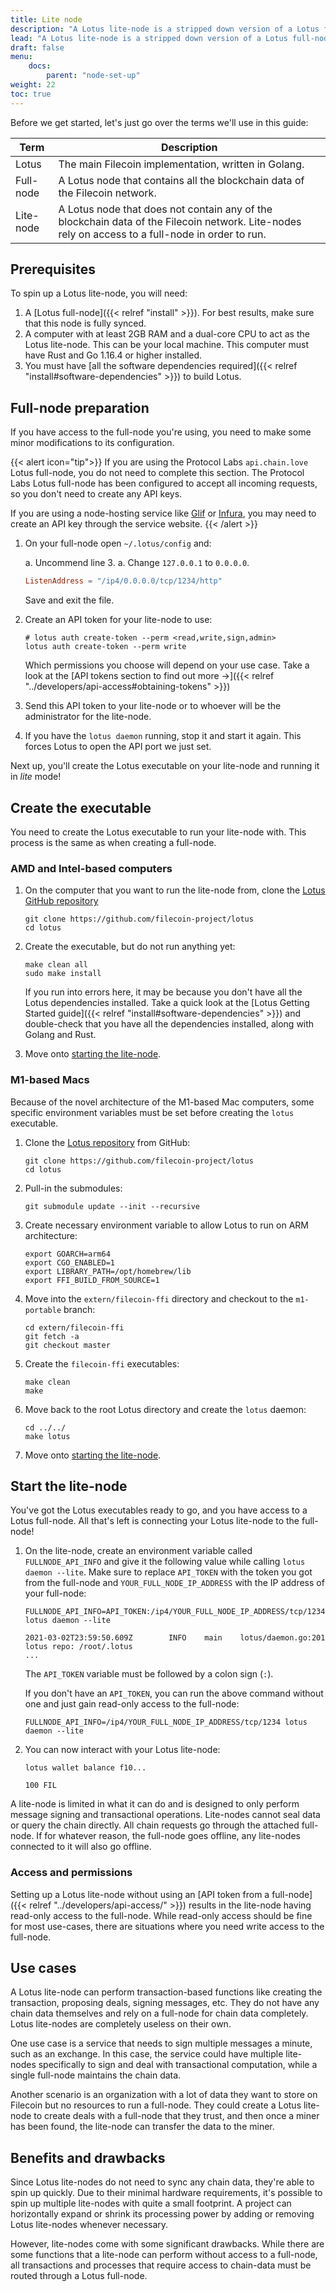 ```yaml
---
title: Lite node
description: "A Lotus lite-node is a stripped down version of a Lotus full-node capable of running on lower-end hardware. Lotus lite-nodes do not contain any chain-data and can only perform message signing and deal transactions. However, they are very quick to spin up and can process transactions in parallel with other Lotus lite-nodes."
lead: "A Lotus lite-node is a stripped down version of a Lotus full-node capable of running on lower-end hardware. Lotus lite-nodes do not contain any chain-data and can only perform message signing and deal transactions. However, they are very quick to spin up and can process transactions in parallel with other Lotus lite-nodes."
draft: false
menu:
    docs:
        parent: "node-set-up"
weight: 22
toc: true
---
```


Before we get started, let's just go over the terms we'll use in this guide:

| Term | Description |
| --- | --- |
| Lotus | The main Filecoin implementation, written in Golang. |
| Full-node | A Lotus node that contains all the blockchain data of the Filecoin network. |
| Lite-node | A Lotus node that does not contain any of the blockchain data of the Filecoin network. Lite-nodes rely on access to a full-node in order to run. |

## Prerequisites

To spin up a Lotus lite-node, you will need:

1. A [Lotus full-node]({{< relref "install" >}}). For best results, make sure that this node is fully synced.
2. A computer with at least 2GB RAM and a dual-core CPU to act as the Lotus lite-node. This can be your local machine. This computer must have Rust and Go 1.16.4 or higher installed.
3. You must have [all the software dependencies required]({{< relref "install#software-dependencies" >}}) to build Lotus.

## Full-node preparation

If you have access to the full-node you're using, you need to make some minor modifications to its configuration.

{{< alert icon="tip">}}
If you are using the Protocol Labs `api.chain.love` Lotus full-node, you do not need to complete this section. The Protocol Labs Lotus full-node has been configured to accept all incoming requests, so you don't need to create any API keys.

If you are using a node-hosting service like [Glif](https://www.glif.io/) or [Infura](https://infura.io/), you may need to create an API key through the service website.
{{< /alert >}}

1. On your full-node open `~/.lotus/config` and:

    a. Uncommend line 3.
    a. Change `127.0.0.1` to `0.0.0.0`.

    ```toml
    ListenAddress = "/ip4/0.0.0.0/tcp/1234/http"
    ```

    Save and exit the file.

1. Create an API token for your lite-node to use:

    ```shell
    # lotus auth create-token --perm <read,write,sign,admin>
    lotus auth create-token --perm write
    ```

    Which permissions you choose will depend on your use case. Take a look at the [API tokens section to find out more →]({{< relref "../developers/api-access#obtaining-tokens" >}})

1. Send this API token to your lite-node or to whoever will be the administrator for the lite-node.
1. If you have the `lotus daemon` running, stop it and start it again. This forces Lotus to open the API port we just set.

Next up, you'll create the Lotus executable on your lite-node and running it in _lite_ mode!

## Create the executable

You need to create the Lotus executable to run your lite-node with. This process is the same as when creating a full-node.

### AMD and Intel-based computers

1. On the computer that you want to run the lite-node from, clone the [Lotus GitHub repository](https://github.com/filecoin-project/lotus)

    ```shell
    git clone https://github.com/filecoin-project/lotus
    cd lotus
    ```

1. Create the executable, but do not run anything yet:

    ```shell
    make clean all
    sudo make install
    ```

    If you run into errors here, it may be because you don't have all the Lotus dependencies installed. Take a quick look at the [Lotus Getting Started guide]({{< relref "install#software-dependencies" >}}) and double-check that you have all the dependencies installed, along with Golang and Rust.

1. Move onto [starting the lite-node](#start-the-lite-node).

### M1-based Macs

Because of the novel architecture of the M1-based Mac computers, some specific environment variables must be set before creating the `lotus` executable.

1. Clone the [Lotus repository](https://github.com/filecoin-project/lotus) from GitHub:

    ```shell
    git clone https://github.com/filecoin-project/lotus
    cd lotus
    ```

1. Pull-in the submodules:

    ```shell
    git submodule update --init --recursive
    ```

1. Create necessary environment variable to allow Lotus to run on ARM architecture:

    ```shell
    export GOARCH=arm64
    export CGO_ENABLED=1
    export LIBRARY_PATH=/opt/homebrew/lib
    export FFI_BUILD_FROM_SOURCE=1
    ```

1. Move into the `extern/filecoin-ffi` directory and checkout to the `m1-portable` branch:

    ```shell
    cd extern/filecoin-ffi
    git fetch -a
    git checkout master
    ```

1. Create the `filecoin-ffi` executables:

    ```shell
    make clean
    make
    ```

1. Move back to the root Lotus directory and create the `lotus` daemon:

    ```shell
    cd ../../
    make lotus
    ```

1. Move onto [starting the lite-node](#start-the-lite-node).

## Start the lite-node

You've got the Lotus executables ready to go, and you have access to a Lotus full-node. All that's left is connecting your Lotus lite-node to the full-node!

1. On the lite-node, create an environment variable called `FULLNODE_API_INFO` and give it the following value while calling `lotus daemon --lite`. Make sure to replace `API_TOKEN` with the token you got from the full-node and `YOUR_FULL_NODE_IP_ADDRESS` with the IP address of your full-node:

    ```shell with-output
    FULLNODE_API_INFO=API_TOKEN:/ip4/YOUR_FULL_NODE_IP_ADDRESS/tcp/1234 lotus daemon --lite
    ```
    ```
    2021-03-02T23:59:50.609Z        INFO    main    lotus/daemon.go:201     lotus repo: /root/.lotus
    ...
    ```

    The `API_TOKEN` variable must be followed by a colon sign (`:`).

    If you don't have an `API_TOKEN`, you can run the above command without one and just gain read-only access to the full-node:

    ```shell
    FULLNODE_API_INFO=/ip4/YOUR_FULL_NODE_IP_ADDRESS/tcp/1234 lotus daemon --lite
    ```

1. You can now interact with your Lotus lite-node:

    ```shell with-output
    lotus wallet balance f10...
    ```
    ```
    100 FIL
    ```

A lite-node is limited in what it can do and is designed to only perform message signing and transactional operations. Lite-nodes cannot seal data or query the chain directly. All chain requests go through the attached full-node. If for whatever reason, the full-node goes offline, any lite-nodes connected to it will also go offline.

### Access and permissions

Setting up a Lotus lite-node without using an [API token from a full-node]({{< relref "../developers/api-access/" >}}) results in the lite-node having read-only access to the full-node. While read-only access should be fine for most use-cases, there are situations where you need write access to the full-node.

## Use cases

A Lotus lite-node can perform transaction-based functions like creating the transaction, proposing deals, signing messages, etc. They do not have any chain data themselves and rely on a full-node for chain data completely. Lotus lite-nodes are completely useless on their own.

One use case is a service that needs to sign multiple messages a minute, such as an exchange. In this case, the service could have multiple lite-nodes specifically to sign and deal with transactional computation, while a single full-node maintains the chain data.

Another scenario is an organization with a lot of data they want to store on Filecoin but no resources to run a full-node. They could create a Lotus lite-node to create deals with a full-node that they trust, and then once a miner has been found, the lite-node can transfer the data to the miner.

## Benefits and drawbacks

Since Lotus lite-nodes do not need to sync any chain data, they're able to spin up quickly. Due to their minimal hardware requirements, it's possible to spin up multiple lite-nodes with quite a small footprint. A project can horizontally expand or shrink its processing power by adding or removing Lotus lite-nodes whenever necessary.

However, lite-nodes come with some significant drawbacks. While there are some functions that a lite-node can perform without access to a full-node, all transactions and processes that require access to chain-data must be routed through a Lotus full-node.
